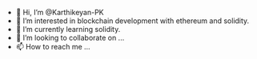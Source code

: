 - 👋 Hi, I’m @Karthikeyan-PK
- 👀 I’m interested in blockchain development with ethereum and solidity.
- 🌱 I’m currently learning solidity.
- 💞️ I’m looking to collaborate on ...
- 📫 How to reach me ...

<!---
Karthikeyan-PK/Karthikeyan-PK is a ✨ special ✨ repository because its `README.md` (this file) appears on your GitHub profile.
You can click the Preview link to take a look at your changes.
--->

